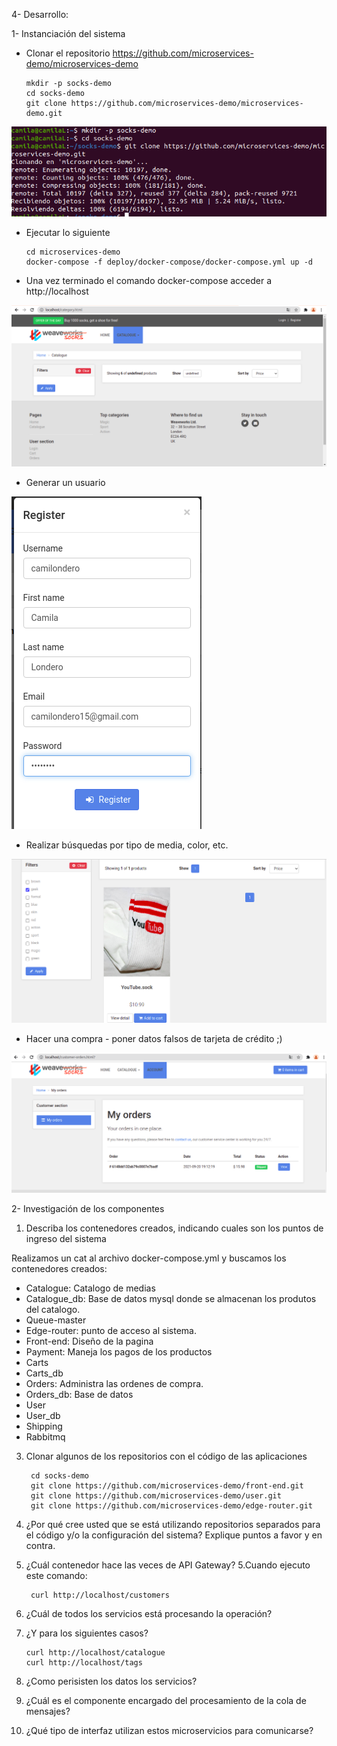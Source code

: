 
4- Desarrollo:

1- Instanciación del sistema

- Clonar el repositorio https://github.com/microservices-demo/microservices-demo
    
      mkdir -p socks-demo
      cd socks-demo
      git clone https://github.com/microservices-demo/microservices-demo.git
      
 ![imagen](https://github.com/camilondero/ISWIII-Tpracticos/blob/main/Images/tp4-1.png)  
 
- Ejecutar lo siguiente

      cd microservices-demo
      docker-compose -f deploy/docker-compose/docker-compose.yml up -d
      
- Una vez terminado el comando docker-compose acceder a http://localhost

 ![imagen](https://github.com/camilondero/ISWIII-Tpracticos/blob/main/Images/tp4-2.png) 
 
- Generar un usuario

 ![imagen](https://github.com/camilondero/ISWIII-Tpracticos/blob/main/Images/tp4-3.png)     

- Realizar búsquedas por tipo de media, color, etc.

 ![imagen](https://github.com/camilondero/ISWIII-Tpracticos/blob/main/Images/tp4-4.png)

- Hacer una compra - poner datos falsos de tarjeta de crédito ;)

 ![imagen](https://github.com/camilondero/ISWIII-Tpracticos/blob/main/Images/tp4-5.png)     

2- Investigación de los componentes

1. Describa los contenedores creados, indicando cuales son los puntos de ingreso del sistema

Realizamos un cat al archivo docker-compose.yml y buscamos los contenedores creados:

 - Catalogue: Catalogo de medias
 - Catalogue_db: Base de datos mysql donde se almacenan los produtos del catalogo.
 - Queue-master
 - Edge-router: punto de acceso al sistema.
 - Front-end: Diseño de la pagina 
 - Payment: Maneja los pagos de los productos
 - Carts
 - Carts_db
 - Orders: Administra las ordenes de compra.
 - Orders_db: Base de datos
 - User
 - User_db
 - Shipping
 - Rabbitmq

3. Clonar algunos de los repositorios con el código de las aplicaciones
       
        cd socks-demo
        git clone https://github.com/microservices-demo/front-end.git
        git clone https://github.com/microservices-demo/user.git
        git clone https://github.com/microservices-demo/edge-router.git

3. ¿Por qué cree usted que se está utilizando repositorios separados para el código y/o la configuración del sistema? Explique puntos a favor y en contra.
4. ¿Cuál contenedor hace las veces de API Gateway?
5.Cuando ejecuto este comando:

        curl http://localhost/customers
    
6. ¿Cuál de todos los servicios está procesando la operación?
7. ¿Y para los siguientes casos?
    
       curl http://localhost/catalogue
       curl http://localhost/tags
    
8. ¿Como perisisten los datos los servicios?
9. ¿Cuál es el componente encargado del procesamiento de la cola de mensajes?
10. ¿Qué tipo de interfaz utilizan estos microservicios para comunicarse?
